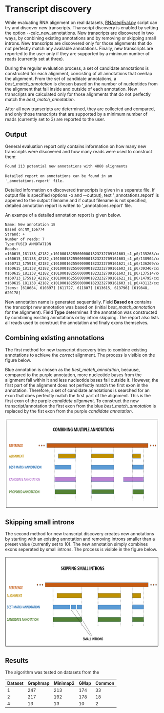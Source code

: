 # Transcript discovery

While evaluating RNA alignment on real datasets, [RNAseqEval.py](doc/RNAseqEval.md) script can try and discover new transcripts. Thanscript discovery is enabled by setting the option --calc_new_annotations. New transcripts are discovered in two ways, by conbining existing annotations and by removing or skipping small introns. New transcripts are discovered only for those alignments that do not perfectly match any available annotations. Finally, new transcripts are reported to the user only if they are supported by a minimum number of reads (currently set at three).

During the regular evaluation process, a set of candidate annotations is constructed for each alignment, consisting of all annotations that overlap the alignment. From the set of candidate annotations, a _best_match_annotation_ is chosen based on the number of nucleotides from the alignment that fall inside and outside of each annotation. New transcripts are calculated only for those alignments that do not perfectly match the _best_match_annotation_.

After all new transcripts are determined, they are collected and compared, and only those transcripts that are supported by a minimum number of reads (currently set to 3) are reported to the user.

## Output

General evaluation report only contains information on how many new transcripts were discovered and how many reads were used to construct them:

    Found 213 potential new annotations with 4860 alignments
                    
    Detailed report on annotations can be found in an '_annotations.report' file.

Detailed information on discovered transcripts is given in a separate file. If output file is specified (options -o and --output), text '\_annotations.report' is appened to the output filename and if output filename is not specified, detailed annotation report is writen to '\_annotations.report' file.

An exampe of a detailed annotation report is given below.

    Name: New annotation 18 
    Based on:NM_166774
    Strand: +
    Number of reads: 7
    Type:FUSED ANNOTATION
    Reads:
    m160615_181138_42182_c101000182550000001823232709161603_s1_p0/135263/ccs
    m160615_181138_42182_c101000182550000001823232709161603_s1_p0/138904/ccs
    m160713_175918_42182_c101000162550000001823232709161621_s1_p0/136269/ccs
    m160615_181138_42182_c101000182550000001823232709161603_s1_p0/39346/ccs
    m160615_181138_42182_c101000182550000001823232709161603_s1_p0/137514/ccs
    m160713_175918_42182_c101000162550000001823232709161621_s1_p0/14795/ccs
    m160615_181138_42182_c101000182550000001823232709161603_s1_p0/43113/ccs
    Items: [610684, 610897] [611727, 611807] [613615, 613796] [619848, 620178]

New annotation name is generated sequentially. Field __Based on__ contains the transcript new annotation was based on (initial _best_match_annotation_ for the alignment). Field __Type__ determines if the annotation was constructed by combining existing annotations or by intron skipping. The report also lists all reads used to construct the annotation and finaly exons themselves.

## Combining existing annotations

The first method for new transcript discovery tries to combine existing annotations to achieve the _correct_ alignment. The process is visible on the figure below.

Blue annotation is chosen as the _best_match_annotation_, because, compared to the purple annotation, more nucleotide bases from the alignment fall within it and less nucleotide bases fall outside it. However, the first part of the alignment does not perfectly match the first exon in the annotation. Therefore, a set of candidate annotations is searched for an exon that does perfectly match the first part of the alignment. This is the first exon of the purple _candidate alignment_. To construct the new transcript/annotation the first exon from the blue _best_match_annotation_ is replaced by the fist exon from the purple _candidate annotation_.

<img src="/img/combining annotations.png" width="700" height="300" align="middle">

## Skipping small introns

The second method for new transcript discovery creates new annotations by starting with an existing annotation and removing introns smaller than a preset value (currently set to 10). The new annotation simply combines exons seperated by small introns. The process is visible in the figure below.

<img src="/img/skipping introns.png" width="700" height="300" align="middle">

## Results

The algorithm was tested on datasets from the 

| Dataset | Graphmap | Minimap2 | GMap | Common |
| --- | --- | --- | --- | --- |
| 1 | 247 | 213 | 174 | 33 |
| 2 | 217 | 192 | 178 | 18 |
| 4	| 13| 13 | 10 | 2 |


